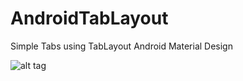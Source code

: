 # AndroidTabLayout
Simple Tabs using TabLayout Android Material Design

![alt tag](https://1.bp.blogspot.com/-oDd4XA0AeTs/VtY5rhvl7TI/AAAAAAAABRA/d3xXIOpdqWU/s1600/Screenshot_2016-03-02-07-27-22.png "Simple WebView")
